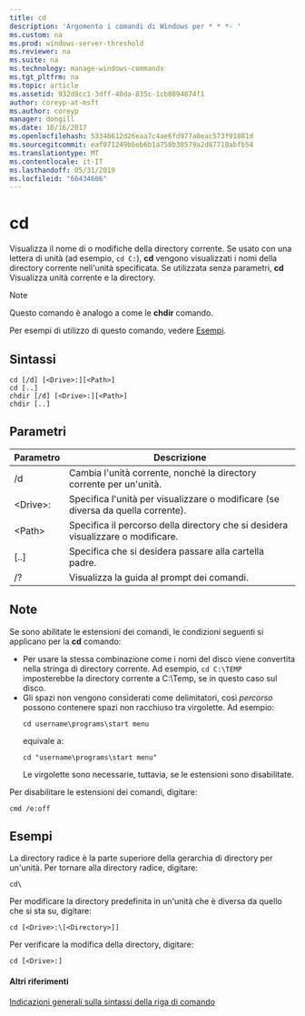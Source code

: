 ```yaml
---
title: cd
description: 'Argomento i comandi di Windows per * * *- '
ms.custom: na
ms.prod: windows-server-threshold
ms.reviewer: na
ms.suite: na
ms.technology: manage-windows-commands
ms.tgt_pltfrm: na
ms.topic: article
ms.assetid: 932d9cc1-3dff-40da-835c-1cb0894874f1
author: coreyp-at-msft
ms.author: coreyp
manager: dongill
ms.date: 10/16/2017
ms.openlocfilehash: 53340612d26eaa7c4ae6fd977a0eac573f91881d
ms.sourcegitcommit: eaf071249b6eb6b1a758b38579a2d87710abfb54
ms.translationtype: MT
ms.contentlocale: it-IT
ms.lasthandoff: 05/31/2019
ms.locfileid: "66434606"
---
```

# <a name="cd"></a>cd



Visualizza il nome di o modifiche della directory corrente. Se usato con una lettera di unità (ad esempio, `cd C:`), **cd** vengono visualizzati i nomi della directory corrente nell'unità specificata. Se utilizzata senza parametri, **cd** Visualizza unità corrente e la directory.

> [!NOTE]
> Questo comando è analogo a come le **chdir** comando.

Per esempi di utilizzo di questo comando, vedere [Esempi](#BKMK_examples).

## <a name="syntax"></a>Sintassi

```
cd [/d] [<Drive>:][<Path>]
cd [..]
chdir [/d] [<Drive>:][<Path>]
chdir [..]
```

## <a name="parameters"></a>Parametri

|Parametro|Descrizione|
|---------|-----------|
|/d|Cambia l'unità corrente, nonché la directory corrente per un'unità.|
|\<Drive>:|Specifica l'unità per visualizzare o modificare (se diversa da quella corrente).|
|\<Path>|Specifica il percorso della directory che si desidera visualizzare o modificare.|
|[..]|Specifica che si desidera passare alla cartella padre.|
|/?|Visualizza la guida al prompt dei comandi.|

## <a name="remarks"></a>Note

Se sono abilitate le estensioni dei comandi, le condizioni seguenti si applicano per la **cd** comando:
- Per usare la stessa combinazione come i nomi del disco viene convertita nella stringa di directory corrente. Ad esempio, `cd C:\TEMP` imposterebbe la directory corrente a C:\Temp, se in questo caso sul disco.
- Gli spazi non vengono considerati come delimitatori, così *percorso* possono contenere spazi non racchiuso tra virgolette. Ad esempio:  
  ```
  cd username\programs\start menu
  ```  
  equivale a:  
  ```
  cd "username\programs\start menu"
  ```  
  Le virgolette sono necessarie, tuttavia, se le estensioni sono disabilitate.

Per disabilitare le estensioni dei comandi, digitare:
```
cmd /e:off
```

## <a name="BKMK_examples"></a>Esempi

La directory radice è la parte superiore della gerarchia di directory per un'unità. Per tornare alla directory radice, digitare:
```
cd\
```
Per modificare la directory predefinita in un'unità che è diversa da quello che si sta su, digitare:
```
cd [<Drive>:\[<Directory>]]
```
Per verificare la modifica della directory, digitare:
```
cd [<Drive>:]
```

#### <a name="additional-references"></a>Altri riferimenti

[Indicazioni generali sulla sintassi della riga di comando](command-line-syntax-key.md)